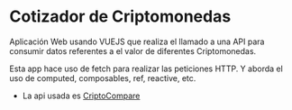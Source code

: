 # Cotizador de Criptomonedas

Aplicación Web usando VUEJS que realiza el llamado a una API para consumir datos referentes a el valor de diferentes Criptomonedas.

Esta app hace uso de fetch para realizar las peticiones HTTP. Y aborda el uso de computed, composables, ref, reactive, etc.

- La api usada es [CriptoCompare]('https://min-api.cryptocompare.com/documentation')
